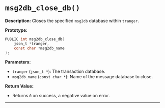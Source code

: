 # `msg2db_close_db()`

**Description:**
Closes the specified `msg2db` database within `tranger`.

**Prototype:**
```c
PUBLIC int msg2db_close_db(
    json_t *tranger,
    const char *msg2db_name
);
```

**Parameters:**
- `tranger` (`json_t *`): The transaction database.
- `msg2db_name` (`const char *`): Name of the message database to close.

**Return Value:**
- Returns `0` on success, a negative value on error.

---
